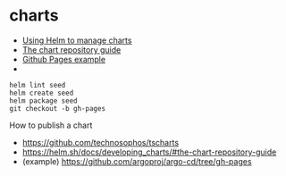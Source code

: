 # charts

* [Using Helm to manage charts](https://helm.sh/docs/developing_charts/#using-helm-to-manage-charts)
* [The chart repository guide](https://helm.sh/docs/developing_charts/#the-chart-repository-guide)
* [Github Pages example](https://helm.sh/docs/developing_charts/#github-pages-example)
* [](https://medium.com/containerum/how-to-make-and-share-your-own-helm-package-50ae40f6c221)

```
helm lint seed
helm create seed
helm package seed
git checkout -b gh-pages
```

How to publish a chart

* https://github.com/technosophos/tscharts
* https://helm.sh/docs/developing_charts/#the-chart-repository-guide
* (example) https://github.com/argoproj/argo-cd/tree/gh-pages
